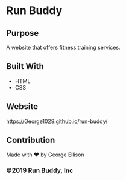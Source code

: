 # Run Buddy

## Purpose
A website that offers fitness training services.

## Built With
* HTML
* CSS

## Website
https://George1029.github.io/run-buddy/

## Contribution
Made with ❤️ by George Ellison
 
### ©️2019 Run Buddy, Inc 
